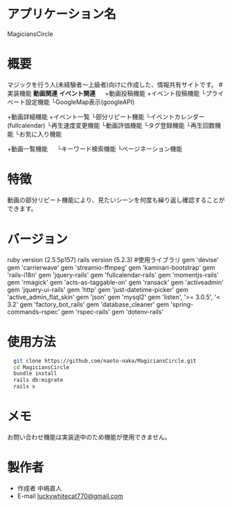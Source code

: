 # アプリケーション名
  MagiciansCircle
# 概要
  マジックを行う人(未経験者〜上級者)向けに作成した、情報共有サイトです。
#実装機能
  **動画関連**                 **イベント関連**
　 +動画投稿機能                +イベント投稿機能
    └プライベート設定機能         └GoogleMap表示(googleAPI)

   +動画詳細機能                +イベント一覧
    └部分リピート機能             └イベントカレンダー(fullcalendar)
    └再生速度変更機能
    └動画評価機能
    └タグ登録機能
    └再生回数機能
    └お気に入り機能

  +動画一覧機能
　  └キーワード検索機能
    └ページネーション機能
# 特徴
  動画の部分リピート機能により、見たいシーンを何度も繰り返し確認することができます。
# バージョン
  ruby version (2.5.5p157)
  rails version (5.2.3)
#使用ライブラリ
  gem 'devise'
  gem 'carrierwave'
  gem 'streamio-ffmpeg'
  gem 'kaminari-bootstrap'
  gem 'rails-i18n'
  gem 'jquery-rails'
  gem 'fullcalendar-rails'
  gem 'momentjs-rails'
  gem 'rmagick'
  gem 'acts-as-taggable-on'
  gem 'ransack'
  gem 'activeadmin'
  gem 'jquery-ui-rails'
  gem 'http'
  gem 'just-datetime-picker'
  gem 'active_admin_flat_skin'
  gem 'json'
  gem 'mysql2'
  gem 'listen', '>= 3.0.5', '< 3.2'
  gem 'factory_bot_rails'
  gem 'database_cleaner'
  gem 'spring-commands-rspec'
  gem 'rspec-rails'
  gem 'dotenv-rails'
# 使用方法
```bash
  git clone https://github.com/naoto-naka/MagiciansCircle.git
  cd MagiciansCircle
  bundle install
  rails db:migrate
  rails s
```
# メモ
  お問い合わせ機能は実装途中のため機能が使用できません。
# 製作者
  * 作成者 中嶋直人
  * E-mail luckywhitecat770@gmail.com